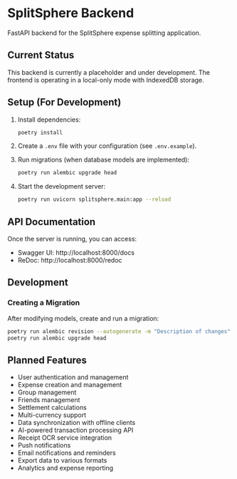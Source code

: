 # SplitSphere Backend

FastAPI backend for the SplitSphere expense splitting application.

## Current Status

This backend is currently a placeholder and under development. The frontend is operating in a local-only mode with IndexedDB storage.

## Setup (For Development)

1. Install dependencies:
   ```bash
   poetry install
   ```

2. Create a `.env` file with your configuration (see `.env.example`).

3. Run migrations (when database models are implemented):
   ```bash
   poetry run alembic upgrade head
   ```

4. Start the development server:
   ```bash
   poetry run uvicorn splitsphere.main:app --reload
   ```

## API Documentation

Once the server is running, you can access:
- Swagger UI: http://localhost:8000/docs
- ReDoc: http://localhost:8000/redoc

## Development

### Creating a Migration

After modifying models, create and run a migration:

```bash
poetry run alembic revision --autogenerate -m "Description of changes"
poetry run alembic upgrade head
```

## Planned Features

- User authentication and management
- Expense creation and management
- Group management
- Friends management
- Settlement calculations
- Multi-currency support
- Data synchronization with offline clients
- AI-powered transaction processing API
- Receipt OCR service integration
- Push notifications
- Email notifications and reminders
- Export data to various formats
- Analytics and expense reporting